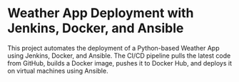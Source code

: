 # Weather App Deployment with Jenkins, Docker, and Ansible

This project automates the deployment of a Python-based Weather App using Jenkins, Docker, and Ansible. The CI/CD pipeline pulls the latest code from GitHub, builds a Docker image, pushes it to Docker Hub, and deploys it on virtual machines using Ansible.
